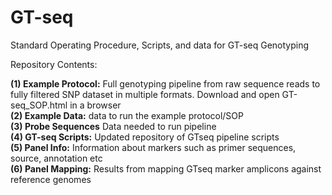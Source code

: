 # GT-seq
Standard Operating Procedure, Scripts, and data for GT-seq Genotyping

Repository Contents:

<b>(1) Example Protocol:</b> Full genotyping pipeline from raw sequence reads to fully filtered SNP dataset in multiple formats. Download and open GT-seq_SOP.html in a browser  
<b>(2) Example Data:</b> data to run the example protocol/SOP  
<b>(3) Probe Sequences</b> Data needed to run pipeline    
<b>(4) GT-seq Scripts:</b> Updated repository of GTseq pipeline scripts  
<b>(5) Panel Info:</b> Information about markers such as primer sequences, source, annotation etc  
<b>(6) Panel Mapping:</b> Results from mapping GTseq marker amplicons against reference genomes

